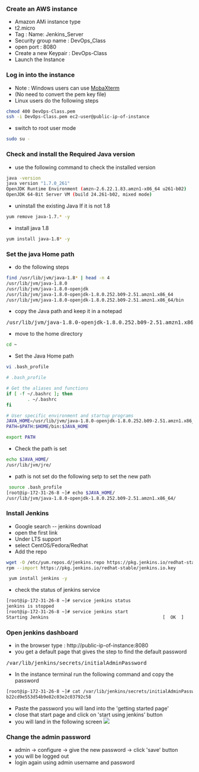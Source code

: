 ### Create an AWS instance 
* Amazon AMi instance type
* t2.micro
* Tag : Name: Jenkins_Server
* Security group name : DevOps_Class
* open port : 8080
* Create a new Keypair : DevOps-Class
* Launch the Instance
### Log in into the instance
* Note : Windows users can use [MobaXterm](https://mobaxterm.mobatek.net/)
* (No need to convert the pem key file)
* Linux users do the following steps
``` bash
chmod 400 DevOps-Class.pem
ssh -i DevOps-Class.pem ec2-user@public-ip-of-instance
```
* switch to root user mode
``` bash
sudo su -
```
### Check and install the Required Java version
* use the following command to check the installed version
``` bash
java -version
java version "1.7.0_261"
OpenJDK Runtime Environment (amzn-2.6.22.1.83.amzn1-x86_64 u261-b02)
OpenJDK 64-Bit Server VM (build 24.261-b02, mixed mode)
```
* uninstall the existing Java If it is not 1.8 
``` bash
yum remove java-1.7.* -y
```
* install java 1.8
``` bash
yum install java-1.8* -y
```
### Set the java Home path
* do the following steps
``` bash
find /usr/lib/jvm/java-1.8* | head -n 4
/usr/lib/jvm/java-1.8.0
/usr/lib/jvm/java-1.8.0-openjdk
/usr/lib/jvm/java-1.8.0-openjdk-1.8.0.252.b09-2.51.amzn1.x86_64
/usr/lib/jvm/java-1.8.0-openjdk-1.8.0.252.b09-2.51.amzn1.x86_64/bin
```
* copy the Java path and keep it in a notepad
<pre>
/usr/lib/jvm/java-1.8.0-openjdk-1.8.0.252.b09-2.51.amzn1.x86_64
</pre>
* move to the home directory
``` bash
cd ~
```
* Set the Java Home path
``` bash
vi .bash_profile

# .bash_profile

# Get the aliases and functions
if [ -f ~/.bashrc ]; then
        . ~/.bashrc
fi

# User specific environment and startup programs
JAVA_HOME=/usr/lib/jvm/java-1.8.0-openjdk-1.8.0.252.b09-2.51.amzn1.x86_64
PATH=$PATH:$HOME/bin:$JAVA_HOME

export PATH
```
* Check the path is set
``` bash
echo $JAVA_HOME/
/usr/lib/jvm/jre/
```
* path is not set do the following setp to set the new path 
``` bash
 source .bash_profile 
[root@ip-172-31-26-8 ~]# echo $JAVA_HOME/
/usr/lib/jvm/java-1.8.0-openjdk-1.8.0.252.b09-2.51.amzn1.x86_64/
```
### Install Jenkins
* Google search -- jenkins download 
* open the first link
* Under LTS support
* select CentOS/Fedora/Redhat
* Add the repo
``` bash
wget -O /etc/yum.repos.d/jenkins.repo https://pkg.jenkins.io/redhat-stable/jenkins.repo
rpm --import https://pkg.jenkins.io/redhat-stable/jenkins.io.key

 yum install jenkins -y
```
* check the status of jenkins service
``` bash
[root@ip-172-31-26-8 ~]# service jenkins status
jenkins is stopped
[root@ip-172-31-26-8 ~]# service jenkins start
Starting Jenkins                                           [  OK  ]
```
### Open jenkins dashboard
* in the browser type : http://public-ip-of-instance:8080
* you get a default page that  gives the step to find the default password
<pre>
/var/lib/jenkins/secrets/initialAdminPassword
</pre>
* In the instance terminal run the following command and copy the password
``` bash
[root@ip-172-31-26-8 ~]# cat /var/lib/jenkins/secrets/initialAdminPassword
b22cd9e553d54b9e82c03e2c03792c58
```
* Paste the password you will land into the 'getting started page'
* close that start page and click on 'start using jenkins' button
* you will land in the following screen 
![](https://github.com/blrk/learn-devops.io/blob/master/setup/img/jenkins.png)
### Change the admin password
* admin -> configure -> give the new password -> click 'save' button
* you will be logged out 
* login again using admin username and password


